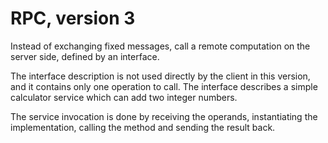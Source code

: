 RPC, version 3
==============

Instead of exchanging fixed messages, call a remote computation on the
server side, defined by an interface.

The interface description is not used directly by the client in this
version, and it contains only one operation to call. The interface
describes a simple calculator service which can add two integer numbers.

The service invocation is done by receiving the operands, instantiating
the implementation, calling the method and sending the result back.
